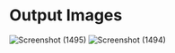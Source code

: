 # Output Images
![Screenshot (1495)](https://user-images.githubusercontent.com/86198474/132129939-f9ecad2c-f3bd-44f7-94c4-363df20ea407.png)
![Screenshot (1494)](https://user-images.githubusercontent.com/86198474/132129941-afd7c689-5a97-4abb-a0df-61cbb6effee3.png)


